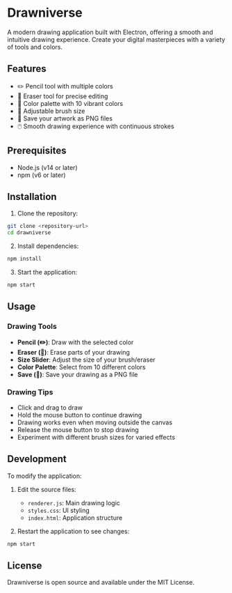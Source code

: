 # Drawniverse

A modern drawing application built with Electron, offering a smooth and intuitive drawing experience. Create your digital masterpieces with a variety of tools and colors.

## Features

- ✏️ Pencil tool with multiple colors
- 🧹 Eraser tool for precise editing
- 🎨 Color palette with 10 vibrant colors
- 📏 Adjustable brush size
- 💾 Save your artwork as PNG files
- 🖱️ Smooth drawing experience with continuous strokes

## Prerequisites

- Node.js (v14 or later)
- npm (v6 or later)

## Installation

1. Clone the repository:
```bash
git clone <repository-url>
cd drawniverse
```

2. Install dependencies:
```bash
npm install
```

3. Start the application:
```bash
npm start
```

## Usage

### Drawing Tools

- **Pencil (✏️)**: Draw with the selected color
- **Eraser (🧹)**: Erase parts of your drawing
- **Size Slider**: Adjust the size of your brush/eraser
- **Color Palette**: Select from 10 different colors
- **Save (💾)**: Save your drawing as a PNG file

### Drawing Tips

- Click and drag to draw
- Hold the mouse button to continue drawing
- Drawing works even when moving outside the canvas
- Release the mouse button to stop drawing
- Experiment with different brush sizes for varied effects

## Development

To modify the application:

1. Edit the source files:
   - `renderer.js`: Main drawing logic
   - `styles.css`: UI styling
   - `index.html`: Application structure

2. Restart the application to see changes:
```bash
npm start
```

## License

Drawniverse is open source and available under the MIT License. 